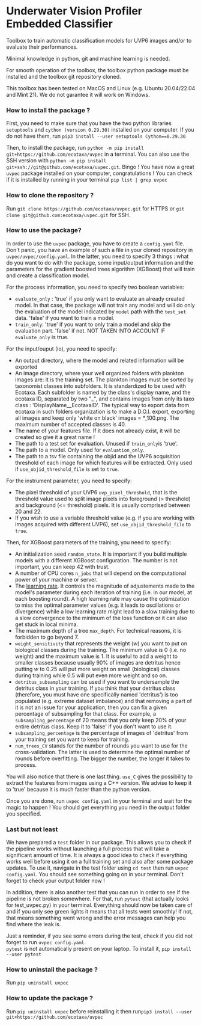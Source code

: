 # Underwater Vision Profiler Embedded Classifier

Toolbox to train automatic classification models for UVP6 images and/or to evaluate their performances.

Minimal knowledge in python, git and machine learning is needed.

For smooth operation of the toolbox, the toolbox python package must be installed and the toolbox git repository cloned.

This toolbox has been tested on MacOS and Linux (e.g. Ubuntu 20.04/22.04 and Mint 21). We do not garantee it will work on Windows.

### How to install the package ?

First, you need to make sure that you have the two python libraries `setuptools` and `cython (version 0.29.30)` installed on your computer. If you do not have them, run `pip3 install --user setuptools Cython==0.29.30`

Then, to install the package, run `python -m pip install git+https://github.com/ecotaxa/uvpec` in a terminal. You can also use the SSH version with `python -m pip install git+ssh://git@github.com/ecotaxa/uvpec.git`.
Bingo ! You have now a great `uvpec` package installed on your computer, congratulations ! You can check if it is installed by running in your terminal `pip list | grep uvpec`

### How to clone the repository ?

Run `git clone https://github.com/ecotaxa/uvpec.git` for HTTPS or 
`git clone git@github.com:ecotaxa/uvpec.git` for SSH.

### How to use the package?

In order to use the `uvpec` package, you have to create a `config.yaml` file. Don't panic, you have an example of such a file in your cloned repository in `uvpec/uvpec/config.yaml`. In the latter, you need to specify 3 things : what do you want to do with the package, some input/output information and the parameters for the gradient boosted trees algorithm (XGBoost) that will train and create a classification model.

For the process information, you need to specify two boolean variables:
  - `evaluate_only` : 'true' if you only want to evaluate an already created model. In that case, the package will not train any model and will do only the evaluation of the model indicated by `model` path with the `test_set` data. 'false' if you want to train a model.
  - `train_only`: 'true' if you want to only train a model and skip the evaluation part. 'false' if not. NOT TAKEN INTO ACCOUNT IF `evaluate_only` is true.

For the input/ouput (io), you need to specify:
  - An output directory, where the model and related information will be exported
  - An image directory, where your well organized folders with plankton images are: it is the training set. The plankton images must be sorted by taxonomist classes into subfolders. It is standardized to be used with Ecotaxa. Each subfolder is named by the class's display name, and the ecotaxa ID, separated by two "_", and contains images from only its taxo class : 'DisplayName__EcotaxaID'. The typical way to export data from ecotaxa in such folders organization is to make a D.O.I. export, exporting all images and keep only 'white on black' images = *_100.png. The maximum number of accepted classes is 40.
  - The name of your features file. If it does not already exist, it will be created so give it a great name !
  - The path to a test set for evaluation. Unused if `train_only`is 'true'.
  - The path to a model. Only used for `evaluation_only`.
  - The path to a tsv file containing the objid and the UVP6 acquisition threshold of each image for which features will be extracted. Only used if `use_objid_threshold_file` is set to `true`.

For the instrument parameter, you need to specify:
  - The pixel threshold of your UVP6 `uvp_pixel_threshold`, that is the threshold value used to split image pixels into foreground (> threshold) and background (<= threshold) pixels. It is usually comprised between 20 and 22.
  - If you wish to use a variable threshold value (e.g. if you are working with images acquired with different UVP6), set `use_objid_threshold_file` to `true`.

Then, for XGBoost parameters of the training, you need to specify:
  - An initialization seed `random_state`. It is important if you build multiple models with a different XGBoost configuration. The number is not important, you can keep 42 with trust.
  - A number of CPU cores `n_jobs` that will depend on the computational power of your machine or server.
  - The [learning rate](https://en.wikipedia.org/wiki/Learning_rate). It controls the magnitude of adjustements made to the model's parameter during each iteration of training (i.e. in our model, at each boosting round). A high learning rate may cause the optimization to miss the optimal parameter values (e.g. it leads to oscillations or divergence) while a low learning rate might lead to a slow training due to a slow convergence to the minimum of the loss function or it can also get stuck in local minima.
  - The maximum depth of a tree `max_depth`. For technical reasons, it is forbidden to go beyond 7.
  - `weight_sensitivity` that represents the weight ($w$) you want to put on biological classes during the training. The minimum value is 0 (i.e. no weight) and the maximum value is 1. It is useful to add a weight to smaller classes because usually 90% of images are detritus hence putting $w$ to 0.25 will put more weight on small (biological) classes during training while 0.5 will put even more weight and so on.
  - `detritus_subsampling` can be used if you want to undersample the detritus class in your training. If you think that your detritus class (therefore, you must have one specifically named 'detritus') is too populated (e.g. extreme dataset imbalance) and that removing a part of it is not an issue for your application, then you can fix a given percentage of subsampling for that class. For example, a `subsampling_percentage` of 20 means that you only keep 20% of your entire detritus class. Keep it to 'false' if you don't want to use it.
  - `subsampling_percentage` is the percentage of images of 'detritus' from your training set you want to keep for training. 
  - `num_trees_CV` stands for the number of rounds you want to use for the cross-validation. The latter is used to determine the optimal number of rounds before overfitting. The bigger the number, the longer it takes to process.

You will also notice that there is one last thing. `use_C` gives the possibility to extract the features from images using a C++ version. We advise to keep it to 'true' because it is much faster than the python version.

Once you are done, run `uvpec config.yaml` in your terminal and wait for the magic to happen ! You should get everything you need in the output folder you specified. 

### Last but not least

We have prepared a `test` folder in our package. This allows you to check if the pipeline works without launching a full process that will take a significant amount of time. It is always a good idea to check if everything works well before using it on a full training set and also after some package updates. To use it,
navigate in the test folder using `cd test` then run `uvpec config.yaml`. You should see something going on in your terminal. Don't forget to check your output folder now !

In addition, there is also another test that you can run in order to see if the pipeline is not broken somewhere. For that,  run `pytest` (that actually looks for test_uvpec.py) in your terminal. Everything should now be taken care of and if you only see green lights it means that all tests went smoothly! If not, that means something went wrong and the error messages can help you find where the leak is. 

Just a reminder, if you see some errors during the test, check if you did not forget to run `uvpec config.yaml`.  
`pytest` is not automatically present on your laptop. To install it, `pip install --user pytest`

### How to uninstall the package ?

Run `pip uninstall uvpec`

### How to update the package ?
Run `pip uninstall uvpec` before reinstalling it then run`pip3 install --user git+https://github.com/ecotaxa/uvpec`
